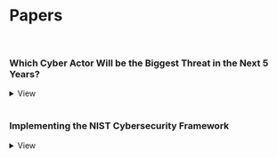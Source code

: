 # Papers

<br>

### Which Cyber Actor Will be the Biggest Threat in the Next 5 Years?
<details>
  <summary>View</summary>

#<div markdown="1">
#{% pdf "https://jmrweb.github.io/assets/documents/Biggest_Cyber_Threat_Actor.pdf" width=100% height=1350px %}
#</div>

</details>

<br>

### Implementing the NIST Cybersecurity Framework
<details>
  <summary>View</summary>

#<div markdown="1">
#{% pdf "https://jmrweb.github.io/assets/documents/Implementing_the_NIST_Framework.pdf" width=100% height=1350px %}
#</div>

</details>
